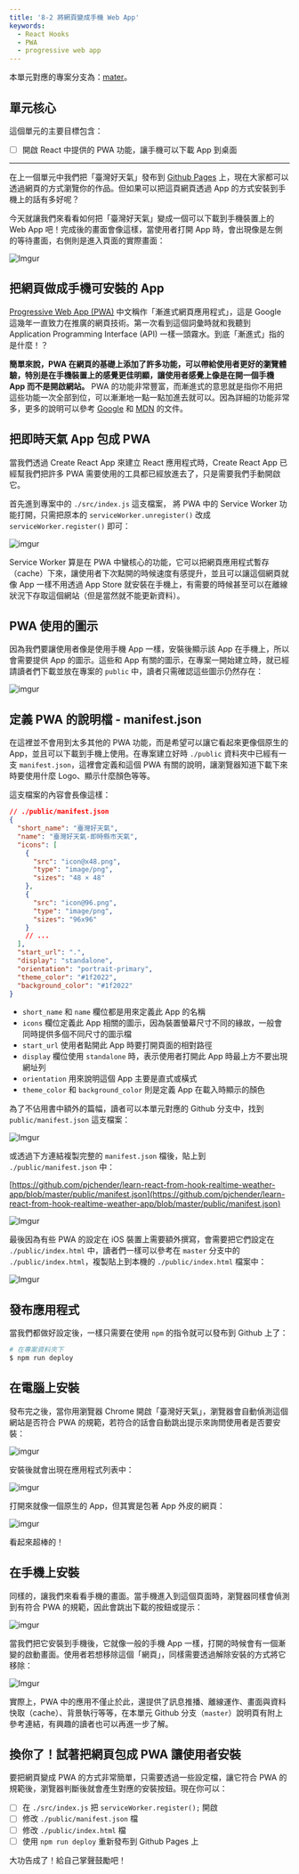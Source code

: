```yaml
---
title: '8-2 將網頁變成手機 Web App'
keywords:
  - React Hooks
  - PWA
  - progressive web app
---
```


本單元對應的專案分支為：[mater](https://github.com/pjchender/learn-react-from-hook-realtime-weather-app/tree/master)。

## 單元核心

這個單元的主要目標包含：

- [ ] 開啟 React 中提供的 PWA 功能，讓手機可以下載 App 到桌面

---

在上一個單元中我們把「臺灣好天氣」發布到 [Github Pages](https://pjchender.github.io/realtime-weather-app/) 上，現在大家都可以透過網頁的方式瀏覽你的作品。但如果可以把這頁網頁透過 App 的方式安裝到手機上的話有多好呢？

今天就讓我們來看看如何把「臺灣好天氣」變成一個可以下載到手機裝置上的 Web App 吧！完成後的畫面會像這樣，當使用者打開 App 時，會出現像是左側的等待畫面，右側則是進入頁面的實際畫面：

![Imgur](https://i.imgur.com/nzrSKeX.jpg)

## 把網頁做成手機可安裝的 App

[Progressive Web App (PWA)](https://developers.google.com/web/progressive-web-apps) 中文稱作「漸進式網頁應用程式」，這是 Google 這幾年一直致力在推廣的網頁技術。第一次看到這個詞彙時就和我聽到 Application Programming Interface (API) 一樣一頭霧水。到底「漸進式」指的是什麼！？

**簡單來說，PWA 在網頁的基礎上添加了許多功能，可以帶給使用者更好的瀏覽體驗，特別是在手機裝置上的感覺更佳明顯，讓使用者感覺上像是在開一個手機 App 而不是開啟網站。** PWA 的功能非常豐富，而漸進式的意思就是指你不用把這些功能一次全部到位，可以漸漸地一點一點加進去就可以。因為詳細的功能非常多，更多的說明可以參考 [Google](https://developers.google.com/web/progressive-web-apps) 和 [MDN](https://developer.mozilla.org/en-US/docs/Web/Progressive_web_apps/Introduction) 的文件。

## 把即時天氣 App 包成 PWA

當我們透過 Create React App 來建立 React 應用程式時，Create React App 已經幫我們把許多 PWA 需要使用的工具都已經放進去了，只是需要我們手動開啟它。

首先進到專案中的 `./src/index.js` 這支檔案， 將 PWA 中的 Service Worker 功能打開，只需把原本的 `serviceWorker.unregister()` 改成 `serviceWorker.register()` 即可：

![imgur](https://i.imgur.com/rA4u7jE.png)

Service Worker 算是在 PWA 中蠻核心的功能，它可以把網頁應用程式暫存（cache）下來，讓使用者下次點開的時候速度有感提升，並且可以讓這個網頁就像 App 一樣不用透過 App Store 就安裝在手機上，有需要的時候甚至可以在離線狀況下存取這個網站（但是當然就不能更新資料）。

## PWA 使用的圖示

因為我們要讓使用者像是使用手機 App 一樣，安裝後顯示該 App 在手機上，所以會需要提供 App 的圖示。這些和 App 有關的圖示，在專案一開始建立時，就已經請讀者們下載並放在專案的 `public` 中，讀者只需確認這些圖示仍然存在：

![imgur](https://i.imgur.com/z0vxSGK.png)

## 定義 PWA 的說明檔 - manifest.json

在這裡並不會用到太多其他的 PWA 功能，而是希望可以讓它看起來更像個原生的 App，並且可以下載到手機上使用。在專案建立好時 `./public` 資料夾中已經有一支 `manifest.json`，這裡會定義和這個 PWA 有關的說明，讓瀏覽器知道下載下來時要使用什麼 Logo、顯示什麼顏色等等。

這支檔案的內容會長像這樣：

```json
// ./public/manifest.json
{
  "short_name": "臺灣好天氣",
  "name": "臺灣好天氣-即時縣市天氣",
  "icons": [
    {
      "src": "icon@x48.png",
      "type": "image/png",
      "sizes": "48 × 48"
    },
    {
      "src": "icon@96.png",
      "type": "image/png",
      "sizes": "96x96"
    }
    // ...
  ],
  "start_url": ".",
  "display": "standalone",
  "orientation": "portrait-primary",
  "theme_color": "#1f2022",
  "background_color": "#1f2022"
}
```

- `short_name` 和 `name` 欄位都是用來定義此 App 的名稱
- `icons` 欄位定義此 App 相關的圖示，因為裝置螢幕尺寸不同的緣故，一般會同時提供多個不同尺寸的圖示檔
- `start_url` 使用者點開此 App 時要打開頁面的相對路徑
- `display` 欄位使用 `standalone` 時，表示使用者打開此 App 時最上方不要出現網址列
- `orientation` 用來說明這個 App 主要是直式或橫式
- `theme_color` 和 `background_color` 則是定義 App 在載入時顯示的顏色

為了不佔用書中額外的篇幅，讀者可以本單元對應的 Github 分支中，找到 `public/manifest.json` 這支檔案：

![Imgur](https://i.imgur.com/Gro9PFn.png)

或透過下方連結複製完整的 `manifest.json` 檔後，貼上到 `./public/manifest.json` 中：

[https://github.com/pjchender/learn-react-from-hook-realtime-weather-app/blob/master/public/manifest.json](https://github.com/pjchender/learn-react-from-hook-realtime-weather-app/blob/master/public/manifest.json)

![Imgur](https://i.imgur.com/67nkegl.png)

最後因為有些 PWA 的設定在 iOS 裝置上需要額外撰寫，會需要把它們設定在 `./public/index.html` 中，讀者們一樣可以參考在 `master` 分支中的 `./public/index.html`，複製貼上到本機的 `./public/index.html` 檔案中：

![Imgur](https://i.imgur.com/tajhBQ5.png)

## 發布應用程式

當我們都做好設定後，一樣只需要在使用 `npm` 的指令就可以發布到 Github 上了：

```bash
# 在專案資料夾下
$ npm run deploy
```

## 在電腦上安裝

發布完之後，當你用瀏覽器 Chrome 開啟「臺灣好天氣」，瀏覽器會自動偵測這個網站是否符合 PWA 的規範，若符合的話會自動跳出提示來詢問使用者是否要安裝：

![imgur](https://i.imgur.com/0kHbDoz.png)

安裝後就會出現在應用程式列表中：

![imgur](https://i.imgur.com/hKdOXyb.png)

打開來就像一個原生的 App，但其實是包著 App 外皮的網頁：

![imgur](https://i.imgur.com/DFkq9ki.png)

看起來超棒的！

## 在手機上安裝

同樣的，讓我們來看看手機的畫面。當手機進入到這個頁面時，瀏覽器同樣會偵測到有符合 PWA 的規範，因此會跳出下載的按鈕或提示：

![imgur](https://i.imgur.com/d6CWF0I.jpg)

當我們把它安裝到手機後，它就像一般的手機 App 一樣，打開的時候會有一個漸變的啟動畫面。使用者若想移除這個「網頁」，同樣需要透過解除安裝的方式將它移除：

![Imgur](https://i.imgur.com/NTulNMs.jpg)

實際上，PWA 中的應用不僅止於此，還提供了訊息推播、離線運作、畫面與資料快取（cache）、背景執行等等，在本單元 Github 分支（`master`）說明頁有附上參考連結，有興趣的讀者也可以再進一步了解。

## 換你了！試著把網頁包成 PWA 讓使用者安裝

要把網頁變成 PWA 的方式非常簡單，只需要透過一些設定檔，讓它符合 PWA 的規範後，瀏覽器判斷後就會產生對應的安裝按鈕。現在你可以：

- [ ] 在 `./src/index.js` 把 `serviceWorker.register();` 開啟
- [ ] 修改 `./public/manifest.json` 檔
- [ ] 修改 `./public/index.html` 檔
- [ ] 使用 `npm run deploy` 重新發布到 Github Pages 上

大功告成了！給自己掌聲鼓勵吧！
